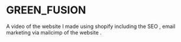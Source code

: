 # GREEN_FUSION

A video of the website I made using shopify including the SEO , email marketing via mailcimp of the website  .
